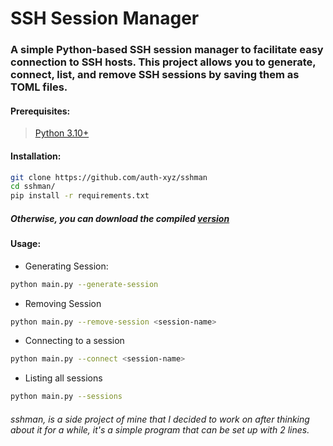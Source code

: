 # SSH Session Manager

### A simple Python-based SSH session manager to facilitate easy connection to SSH hosts. This project allows you to generate, connect, list, and remove SSH sessions by saving them as TOML files.


#### Prerequisites:
> [Python 3.10+](https://python.org/downloads/)

#### Installation:

```bash
git clone https://github.com/auth-xyz/sshman
cd sshman/
pip install -r requirements.txt
```

##### Otherwise, you can download the compiled [version](https://github.com/auth-xyz/sshman/releases/)

#### Usage:

* Generating Session:
```bash
python main.py --generate-session
```

* Removing Session
```bash
python main.py --remove-session <session-name>
```

* Connecting to a session
```bash
python main.py --connect <session-name>
```

* Listing all sessions
```bash
python main.py --sessions
```


###### sshman, is a side project of mine that I decided to work on after thinking about it for a while, it's a simple program that can be set up with 2 lines.

